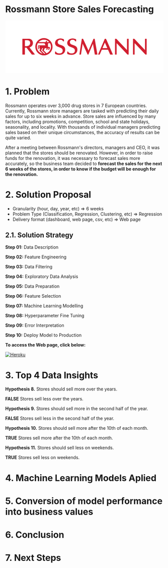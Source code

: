 # Rossmann Store Sales Forecasting

<p align="center">
  <img src="img/rossmann_img.png">
</p>

# 1. Problem

Rossmann operates over 3,000 drug stores in 7 European countries. Currently, Rossmann store managers are tasked with predicting their daily sales for up to six weeks in advance. Store sales are influenced by many factors, including promotions, competition, school and state holidays, seasonality, and locality. With thousands of individual managers predicting sales based on their unique circumstances, the accuracy of results can be quite varied.

After a meeting between Rossmann's directors, managers and CEO, it was planned that the stores should be renovated. However, in order to raise funds for the renovation, it was necessary to forecast sales more accurately, so the business team decided to **forecast the sales for the next 6 weeks of the stores, in order to know if the budget will be enough for the renovation.**

# 2. Solution Proposal

- Granularity (hour, day, year, etc) => 6 weeks
- Problem Type (Classification, Regression, Clustering, etc) => Regression
- Delivery format (dashboard, web page, csv, etc) => Web page

## 2.1. Solution Strategy

**Step 01:** Data Description

**Step 02:** Feature Engineering

**Step 03:** Data Filtering

**Step 04:** Exploratory Data Analysis

**Step 05:** Data Preparation

**Step 06:** Feature Selection

**Step 07:** Machine Learning Modelling

**Step 08:** Hyperparameter Fine Tuning

**Step 09:** Error Interpretation

**Step 10:** Deploy Model to Production

**To access the Web page, click below:**

[<img alt="Heroku" src="https://img.shields.io/badge/heroku-%23430098.svg?style=for-the-badge&logo=heroku&logoColor=white"/>](https://rossmann-sales-forecasting.herokuapp.com)

# 3. Top 4 Data Insights

**Hypothesis 8.** Stores should sell more over the years.

**FALSE** Stores sell less over the years.

**Hypothesis 9.** Stores should sell more in the second half of the year.

**FALSE** Stores sell less in the second half of the year.

**Hypothesis 10.** Stores should sell more after the 10th of each month.

**TRUE** Stores sell more after the 10th of each month.

**Hypothesis 11.** Stores should sell less on weekends.

**TRUE** Stores sell less on weekends.

# 4. Machine Learning Models Aplied

# 5. Conversion of model performance into business values

# 6. Conclusion

# 7. Next Steps



